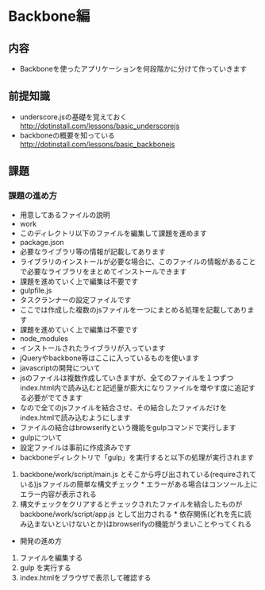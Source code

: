 # Backbone編

## 内容
* Backboneを使ったアプリケーションを何段階かに分けて作っていきます

## 前提知識
* underscore.jsの基礎を覚えておく
http://dotinstall.com/lessons/basic_underscorejs
* backboneの概要を知っている
http://dotinstall.com/lessons/basic_backbonejs

## 課題
### 課題の進め方
* 用意してあるファイルの説明
 * work
  * このディレクトリ以下のファイルを編集して課題を進めます
 * package.json
  * 必要なライブラリ等の情報が記載してあります
  * ライブラリのインストールが必要な場合に、このファイルの情報があることで必要なライブラリをまとめてインストールできます
  * 課題を進めていく上で編集は不要です
 * gulpfile.js
  * タスクランナーの設定ファイルです
  * ここでは作成した複数のjsファイルを一つにまとめる処理を記載してあります
  * 課題を進めていく上で編集は不要です
 * node_modules
  * インストールされたライブラリが入っています
  * jQueryやbackbone等はここに入っているものを使います
* javascriptの開発について
 * jsのファイルは複数作成していきますが、全てのファイルを１つずつindex.html内で読み込むと記述量が膨大になりファイルを増やす度に追記する必要がでてきます
 * なので全てのjsファイルを結合させ、その結合したファイルだけをindex.htmlで読み込むようにします
 * ファイルの結合はbrowserifyという機能をgulpコマンドで実行します
 * gulpについて
  * 設定ファイルは事前に作成済みです
  * backboneディレクトリで「gulp」を実行すると以下の処理が実行されます
   1. backbone/work/script/main.js とそこから呼び出されている(requireされている)jsファイルの簡単な構文チェック
    * エラーがある場合はコンソール上にエラー内容が表示される
   1. 構文チェックをクリアするとチェックされたファイルを結合したものがbackbone/work/script/app.js として出力される
    * 依存関係(どれを先に読み込まないといけないとか)はbrowserifyの機能がうまいことやってくれる
* 開発の進め方
 1. ファイルを編集する
 1. gulp を実行する
 1. index.htmlをブラウザで表示して確認する

